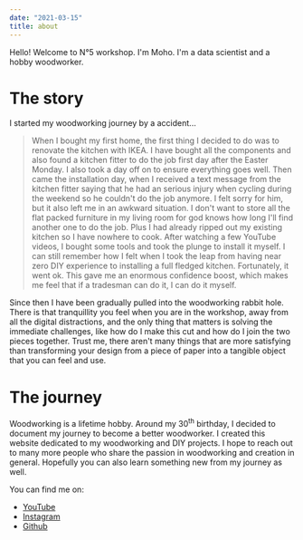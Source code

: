 ```yaml
---
date: "2021-03-15"
title: about
---
```


Hello! Welcome to N&#x00B0;5 workshop. I'm Moho. I'm a data scientist and a hobby woodworker.

# The story
I started my woodworking journey by a accident...

>When I bought my first home, the first thing I decided to do was to renovate the kitchen with IKEA. I have bought all the components and also found a kitchen fitter to do the job first day after the Easter Monday. I also took a day off on to ensure everything goes well. Then came the installation day, when I received a text message from the kitchen fitter saying that he had an serious injury when cycling during the weekend so he couldn't do the job anymore. I felt sorry for him, but it also left me in an awkward situation. I don't want to store all the flat packed furniture in my living room for god knows how long I'll find another one to do the job. Plus I had already ripped out my existing kitchen so I have nowhere to cook. After watching a few YouTube videos, I bought some tools and took the plunge to install it myself. I can still remember how I felt when I took the leap from having near zero DIY experience to installing a full fledged kitchen. Fortunately, it went ok. This gave me an enormous confidence boost, which makes me feel that if a tradesman can do it, I can do it myself.

Since then I have been gradually pulled into the woodworking rabbit hole. There is that tranquillity you feel when you are in the workshop, away from all the digital distractions, and the only thing that matters is solving the immediate challenges, like how do I make this cut and how do I join the two pieces together. Trust me, there aren't many things that are more satisfying than transforming your design from a piece of paper into a tangible object that you can feel and use.

# The journey
Woodworking is a lifetime hobby. Around my 30<sup>th</sup> birthday, I decided to document my journey to become a better woodworker. I created this website dedicated to my woodworking and DIY projects. I hope to reach out to many more people who share the passion in woodworking and creation in general. Hopefully you can also learn something new from my journey as well.

You can find me on:

- [YouTube]()
- [Instagram]()
- [Github]()
